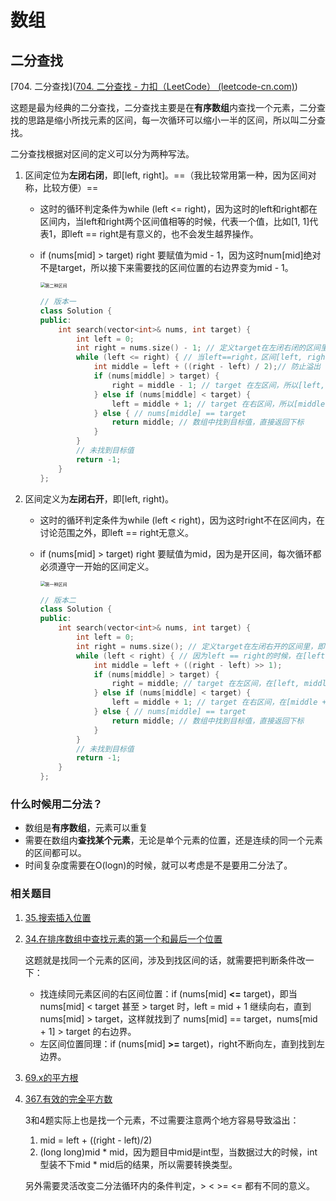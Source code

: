 # 数组

## 二分查找

[704. 二分查找]([704. 二分查找 - 力扣（LeetCode） (leetcode-cn.com)](https://leetcode-cn.com/problems/binary-search/description/))

这题是最为经典的二分查找，二分查找主要是在**有序数组**内查找一个元素，二分查找的思路是缩小所找元素的区间，每一次循环可以缩小一半的区间，所以叫二分查找。

二分查找根据对区间的定义可以分为两种写法。

1. 区间定位为**左闭右闭**，即[left, right]。==（我比较常用第一种，因为区间对称，比较方便）==

   - 这时的循环判定条件为while (left <= right)，因为这时的left和right都在区间内，当left和right两个区间值相等的时候，代表一个值，比如[1, 1]代表1，即left == right是有意义的，也不会发生越界操作。

   - if (nums[mid] > target) right 要赋值为mid - 1，因为这时num[mid]绝对不是target，所以接下来需要找的区间位置的右边界变为mid - 1。

     <img src="https://img-blog.csdnimg.cn/20210311153055723.jpg" alt="第二种区间" style="zoom:50%;" />

     ```c++
     // 版本一
     class Solution {
     public:
         int search(vector<int>& nums, int target) {
             int left = 0;
             int right = nums.size() - 1; // 定义target在左闭右闭的区间里，[left, right]
             while (left <= right) { // 当left==right，区间[left, right]依然有效，所以用 <=
                 int middle = left + ((right - left) / 2);// 防止溢出 等同于(left + right)/2
                 if (nums[middle] > target) {
                     right = middle - 1; // target 在左区间，所以[left, middle - 1]
                 } else if (nums[middle] < target) {
                     left = middle + 1; // target 在右区间，所以[middle + 1, right]
                 } else { // nums[middle] == target
                     return middle; // 数组中找到目标值，直接返回下标
                 }
             }
             // 未找到目标值
             return -1;
         }
     };
     ```

2. 区间定义为**左闭右开**，即[left, right)。

   - 这时的循环判定条件为while (left < right)，因为这时right不在区间内，在讨论范围之外，即left == right无意义。
   
   - if (nums[mid] > target) right 要赋值为mid，因为是开区间，每次循环都必须遵守一开始的区间定义。
   
     <img src="https://img-blog.csdnimg.cn/20210311153123632.jpg" alt="第一种区间" style="zoom: 50%;" />
   
     ```c++
     // 版本二
     class Solution {
     public:
         int search(vector<int>& nums, int target) {
             int left = 0;
             int right = nums.size(); // 定义target在左闭右开的区间里，即：[left, right)
             while (left < right) { // 因为left == right的时候，在[left, right)是无效的空间，所以使用 <
                 int middle = left + ((right - left) >> 1);
                 if (nums[middle] > target) {
                     right = middle; // target 在左区间，在[left, middle)中
                 } else if (nums[middle] < target) {
                     left = middle + 1; // target 在右区间，在[middle + 1, right)中
                 } else { // nums[middle] == target
                     return middle; // 数组中找到目标值，直接返回下标
                 }
             }
             // 未找到目标值
             return -1;
         }
     };
     ```



### 什么时候用二分法？

- 数组是**有序数组**，元素可以重复
- 需要在数组内**查找某个元素**，无论是单个元素的位置，还是连续的同一个元素的区间都可以。
- 时间复杂度需要在O(logn)的时候，就可以考虑是不是要用二分法了。



### 相关题目

1. [35.搜索插入位置](https://leetcode-cn.com/problems/search-insert-position/)

2. [34.在排序数组中查找元素的第一个和最后一个位置](https://leetcode-cn.com/problems/find-first-and-last-position-of-element-in-sorted-array/)

   这题就是找同一个元素的区间，涉及到找区间的话，就需要把判断条件改一下：

   - 找连续同元素区间的右区间位置：if (nums[mid] **<=** target)，即当nums[mid] < target 甚至 > target 时，left = mid + 1 继续向右，直到nums[mid] > target，这样就找到了 nums[mid] == target，nums[mid + 1] > target 的右边界。
   - 左区间位置同理：if (nums[mid] **>=** target)，right不断向左，直到找到左边界。

3. [69.x的平方根](https://leetcode-cn.com/problems/sqrtx/)

4. [367.有效的完全平方数](https://leetcode-cn.com/problems/valid-perfect-square/)

   3和4题实际上也是找一个元素，不过需要注意两个地方容易导致溢出：

   1. mid = left + ((right - left)/2)
   2. (long long)mid * mid，因为题目中mid是int型，当数据过大的时候，int型装不下mid * mid后的结果，所以需要转换类型。

   另外需要灵活改变二分法循环内的条件判定，> < >= <= 都有不同的意义。